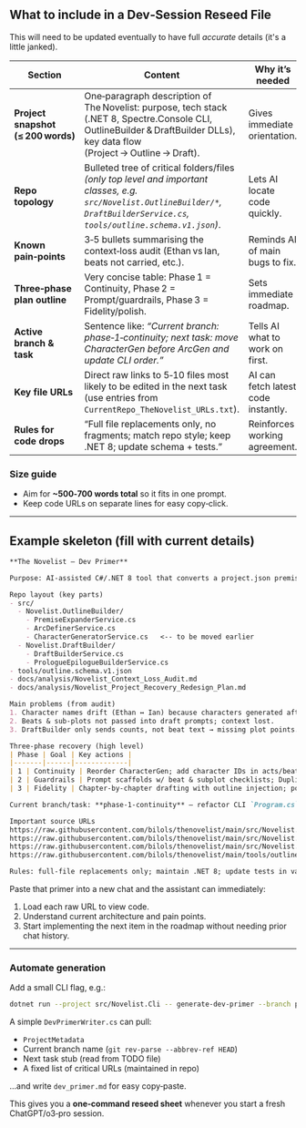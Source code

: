 ## What to include in a Dev‑Session Reseed File

This will need to be updated eventually to have full *accurate* details (it's a little janked). 

| Section                            | Content                                                                                                                                                                           | Why it’s needed                     |
| ---------------------------------- | --------------------------------------------------------------------------------------------------------------------------------------------------------------------------------- | ----------------------------------- |
| **Project snapshot (≤ 200 words)** | One‑paragraph description of The Novelist: purpose, tech stack (.NET 8, Spectre.Console CLI, OutlineBuilder & DraftBuilder DLLs), key data flow (Project → Outline → Draft).      | Gives immediate orientation.        |
| **Repo topology**                  | Bulleted tree of critical folders/files *(only top level and important classes, e.g. `src/Novelist.OutlineBuilder/*`, `DraftBuilderService.cs`, `tools/outline.schema.v1.json`)*. | Lets AI locate code quickly.        |
| **Known pain‑points**              | 3‑5 bullets summarising the context‑loss audit (Ethan vs Ian, beats not carried, etc.).                                                                                           | Reminds AI of main bugs to fix.     |
| **Three‑phase plan outline**       | Very concise table: Phase 1 = Continuity, Phase 2 = Prompt/guardrails, Phase 3 = Fidelity/polish.                                                                                 | Sets immediate roadmap.             |
| **Active branch & task**           | Sentence like: *“Current branch: phase‑1‑continuity; next task: move CharacterGen before ArcGen and update CLI order.”*                                                           | Tells AI what to work on first.     |
| **Key file URLs**                  | Direct raw links to 5‑10 files most likely to be edited in the next task (use entries from `CurrentRepo_TheNovelist_URLs.txt`).                                                   | AI can fetch latest code instantly. |
| **Rules for code drops**           | “Full file replacements only, no fragments; match repo style; keep .NET 8; update schema + tests.”                                                                                | Reinforces working agreement.       |

### Size guide

* Aim for **\~500‑700 words total** so it fits in one prompt.
* Keep code URLs on separate lines for easy copy‑click.

---

## Example skeleton (fill with current details)

```markdown
**The Novelist – Dev Primer**

Purpose: AI‑assisted C#/.NET 8 tool that converts a project.json premise into a full novel draft (OutlineBuilder → DraftBuilder).  Uses Spectre.Console CLI; JSON schemas in /tools.

Repo layout (key parts)
- src/
  - Novelist.OutlineBuilder/
    - PremiseExpanderService.cs
    - ArcDefinerService.cs
    - CharacterGeneratorService.cs   <-- to be moved earlier
  - Novelist.DraftBuilder/
    - DraftBuilderService.cs
    - PrologueEpilogueBuilderService.cs
- tools/outline.schema.v1.json
- docs/analysis/Novelist_Context_Loss_Audit.md
- docs/analysis/Novelist_Project_Recovery_Redesign_Plan.md

Main problems (from audit)
1. Character names drift (Ethan ↔ Ian) because characters generated after arcs.
2. Beats & sub‑plots not passed into draft prompts; context lost.
3. DraftBuilder only sends counts, not beat text → missing plot points.

Three‑phase recovery (high level)
| Phase | Goal | Key actions |
|-------|------|-------------|
| 1 | Continuity | Reorder CharacterGen; add character IDs in acts/beats; schema update. |
| 2 | Guardrails | Prompt scaffolds w/ beat & subplot checklists; Duplicate + BeatCoverage validators. |
| 3 | Fidelity | Chapter‑by‑chapter drafting with outline injection; post‑draft QA. |

Current branch/task: **phase‑1‑continuity** – refactor CLI `Program.cs` order; update ArcDefiner prompt to use canonical characters.

Important source URLs  
https://raw.githubusercontent.com/bilols/thenovelist/main/src/Novelist.OutlineBuilder/CharacterGeneratorService.cs  
https://raw.githubusercontent.com/bilols/thenovelist/main/src/Novelist.OutlineBuilder/ArcDefinerService.cs  
https://raw.githubusercontent.com/bilols/thenovelist/main/src/Novelist.Cli/Program.cs  
https://raw.githubusercontent.com/bilols/thenovelist/main/tools/outline.schema.v1.json  

Rules: full‑file replacements only; maintain .NET 8; update tests in validate_artifacts.py when schema changes.
```

Paste that primer into a new chat and the assistant can immediately:

1. Load each raw URL to view code.
2. Understand current architecture and pain points.
3. Start implementing the next item in the roadmap without needing prior chat history.

---

### Automate generation

Add a small CLI flag, e.g.:

```bash
dotnet run --project src/Novelist.Cli -- generate-dev-primer --branch phase-1-continuity
```

A simple `DevPrimerWriter.cs` can pull:

* `ProjectMetadata`
* Current branch name (`git rev-parse --abbrev-ref HEAD`)
* Next task stub (read from TODO file)
* A fixed list of critical URLs (maintained in repo)

…and write `dev_primer.md` for easy copy‑paste.

This gives you a **one‑command reseed sheet** whenever you start a fresh ChatGPT/o3‑pro session.
